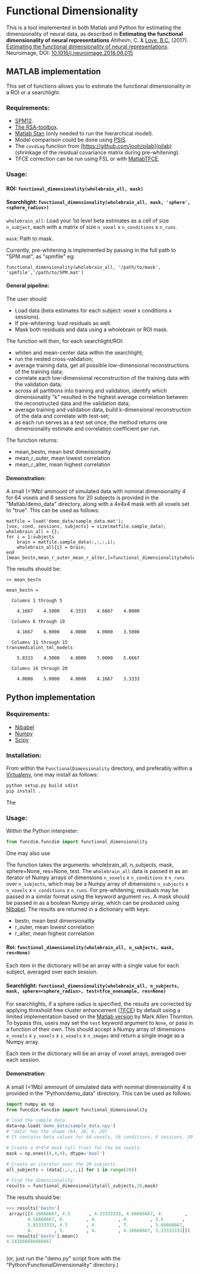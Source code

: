# Functional Dimensionality

This is a tool implemented in both Matlab and Python for estimating the dimensionality of neural data, as described in 
**Estimating the functional dimensionality of neural representations**
Ahlheim, C. & [Love, B.C.](http://bradlove.org) (2017). [Estimating the functional dimensionality of neural representations](https://www.sciencedirect.com/science/article/pii/S1053811918305226). Neuroimage, DOI: [10.1016/j.neuroimage.2018.06.015](https://doi.org/10.1016/j.neuroimage.2018.06.015)

## MATLAB implementation

This set of functions allows you to estimate the functional dimensionality in a ROI or a searchlight.

### Requirements:

- [SPM12](http://www.fil.ion.ucl.ac.uk/spm/software/spm12/).
- [The RSA-toolbox](https://www.mrc-cbu.cam.ac.uk/methods-and-resources/toolboxes/).
- [Matlab Stan](http://mc-stan.org/users/interfaces/matlab-stan) (only needed to run the hierarchical model).
- Model comparison could be done using [PSIS](https://github.com/avehtari/PSIS).
- The ```covdiag``` function from [https://github.com/jooh/pilab](pilab) (shrinkage of the residual covariance matrix during pre-whitening).
- TFCE correction can be run using FSL or with [MatlabTFCE](https://github.com/markallenthornton/MatlabTFCE).

### Usage:    
    
#### ROI: ```functional_dimensionality(wholebrain_all, mask)```

#### Searchlight: ```functional_dimensionality(wholebrain_all, mask, 'sphere',<sphere_radius>)```

```wholebrain_all```: Load your 1st level beta estimates as a cell of size ```n_subject```, each with a matrix of size ```n_voxel``` x ```n_conditions``` x ```n_runs```.

```mask```: Path to mask.
    
Currently, pre-whitening is implemented by passing in the full path to "SPM.mat", as "spmfile" eg:

```functional_dimensionality(wholebrain_all, '/path/to/mask', 'spmfile','/path/to/SPM.mat')```

#### General pipeline:
The user should:
- Load data (beta estimates for each subject: voxel x conditions x sessions).
- If pre-whitening: load residuals as well.
- Mask both residuals and data using a wholebrain or ROI mask.

The function will then, for each searchlight/ROI:

+ whiten and mean-center data within the searchlight;
+ run the nested cross-validation;
+ average training data, get all possible low-dimensional reconstructions of the training data;
+ correlate each low-dimensional reconstruction of the training data with the validation data;
+ across all partitions into training and validation, identify which dimensionality "k" resulted in the highest average correlation between the reconstructed data and the validation data;
+ average training and validation data, build k-dimensional reconstruction of the data and correlate with test-set;
+ as each run serves as a test set once, the method returns one dimensionality estimate and correlation coefficient per run.

The function returns:

- mean_bestn, mean best dimensionality
- mean_r_outer, mean lowest correlation
- mean_r_alter, mean highest correlation    
    
#### Demonstration:

A small (<1Mb) ammount of simulated data with nominal dimensionality 4 for 64 voxels and 6 sessions for 20 subjects is provided in the "Matlab/demo_data" directory, along with a 4x4x4 mask with all voxels set to "true". This can be used as follows:

```
matfile = load('demo_data/sample_data.mat');
[vox, cond, sessions, subjects] = size(matfile.sample_data);
wholebrain_all = {};
for i = 1:subjects                   
    brain = matfile.sample_data(:,:,:,i);
    wholebrain_all{i} = brain;
end
[mean_bestn,mean_r_outer_mean_r_alter,]=functional_dimensionality(wholebrain_all,'demo_data/sample_mask.img');

```

The results should be:

```
>> mean_bestn

mean_bestn =

  Columns 1 through 5

    4.1667    4.5000    4.3333    4.6667    4.0000

  Columns 6 through 10

    4.1667    6.0000    4.0000    4.0000    3.5000

  Columns 11 through 15
transmedialint_tml_models

    5.8333    4.5000    4.0000    7.0000    5.6667

  Columns 16 through 20

    4.0000    5.0000    4.0000    4.1667    3.3333
```        

## Python implementation

### Requirements:

- [Nibabel](http://nipy.org/nibabel/)
- [Numpy](http://www.numpy.org/)
- [Scipy](https://www.scipy.org/)

### Installation:

From within the ```FunctionalDimensionality``` directory, and preferably within a [Virtualenv](https://virtualenv.pypa.io/en/stable/), one may install as follows:

```python
python setup.py build sdist
pip install .
```
The 

### Usage:

Within the Python interpreter:

```python
from funcdim.funcdim import functional_dimensionality
```
One may also use 

The function takes the arguments: wholebrain_all, n_subjects, mask, sphere=None, res=None, test.
The ```wholebrain_all``` data is passed in as an iterator of Numpy arrays of dimensions ```n_voxels``` x ```n_conditions``` x ```n_runs``` over ```n_subjects```, which may be a Numpy array of dimensions ```n_subjects``` x ```n_voxels``` x ```n_conditions``` x ```n_runs```. For pre-whitening, residuals may be passed in a similar format using the keyword argument ```res```. A mask should be passed in as a boolean Numpy array, which can be produced using [Nibabel](http://nipy.org/nibabel/). The results are returned in a dictionary with keys:

- bestn, mean best dimensionality
- r_outer, mean lowest correlation
- r_alter, mean highest correlation

#### Roi: ```functional_dimensionality(wholebrain_all, n_subjects, mask, res=None)``` 

Each item in the dictionary will be an array with a single value for each subject, averaged over each session.

#### Searchlight: ```functional_dimensionality(wholebrain_all, n_subjects, mask, sphere=<sphere_radius>, test=tfce_onesample, res=None)```
For searchlights, if a sphere radius is specified, the results are corrected by applying threshold free cluster enhancement ([TFCE](https://www.ncbi.nlm.nih.gov/pubmed/18501637)) by default using a limited implementation based on the [Matlab version](https://github.com/markallenthornton/MatlabTFCE) by Mark Allen Thornton. To bypass this, users may set the ```test``` keyword argument to ```None```, or pass in a function of their own. This should accept a Numpy array of dimensions ```x_voxels``` x ```y_voxels``` x ```z_voxels``` x ```n_images``` and return a single image as a Numpy array.

Each item in the dictionary will be an array of voxel arrays, averaged over each session. 

#### Demonstration:

A small (<1Mb) ammount of simulated data with nominal dimensionality 4 is provided in the "Python/demo_data" directory. This can be used as follows:


```python
import numpy as np
from funcdim.funcdim import functional_dimensionality

# load the sample data.
data=np.load('demo_data/sample_data.npy')
# "data" has the shape (64, 16, 6, 20)
# It contains beta values for 64 voxels, 16 conditions, 6 sessions, 20 subjects.

# Create a 4*4*4 mask (all True) for the 64 voxels.
mask = np.ones((4,4,4), dtype='bool')

# Create an iterator over the 20 subjects.
all_subjects = (data[:,:,:,i] for i in range(20))

# Find the dimensionality.
results = functional_dimensionality(all_subjects,20,mask)

```

The results should be:

```python
>>> results['bestn']
 array([[4.16666667, 4.5       , 4.33333333, 4.66666667, 4.        ,
        4.16666667, 6.        , 4.        , 4.        , 3.5       ,
        5.83333333, 4.5       , 4.        , 7.        , 5.66666667,
        4.        , 5.        , 4.        , 4.16666667, 3.33333333]])
>>> results['bestn'].mean()
4.541666666666667
        
```

(or, just run the "demo.py" script from with the "Python/FunctionalDimensionality" directory.)


